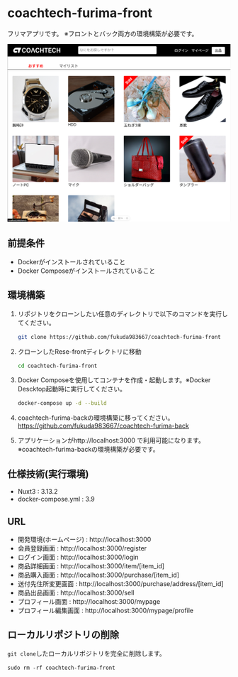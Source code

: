 # coachtech-furima-front

フリマアプリです。
※フロントとバック両方の環境構築が必要です。

![サンプル画像](/img/ホーム画面.png)

## 前提条件
- Dockerがインストールされていること
- Docker Composeがインストールされていること

## 環境構築

1. リポジトリをクローンしたい任意のディレクトリで以下のコマンドを実行してください。

    ```bash
    git clone https://github.com/fukuda983667/coachtech-furima-front
    ```

2. クローンしたRese-frontディレクトリに移動

    ```bash
    cd coachtech-furima-front
    ```

3. Docker Composeを使用してコンテナを作成・起動します。※Docker Descktop起動時に実行してください。

    ```bash
    docker-compose up -d --build
    ```

4. coachtech-furima-backの環境構築に移ってください。https://github.com/fukuda983667/coachtech-furima-back

5. アプリケーションがhttp://localhost:3000 で利用可能になります。
   ※coachtech-furima-backの環境構築が必要です。

## 仕様技術(実行環境)

- Nuxt3 : 3.13.2
- docker-compose.yml : 3.9

## URL

- 開発環境(ホームページ) : http://localhost:3000
- 会員登録画面 : http://localhost:3000/register
- ログイン画面 : http://localhost:3000/login
- 商品詳細画面 : http://localhost:3000/item/[item_id]
- 商品購入画面 : http://localhost:3000/purchase/[item_id]
- 送付先住所変更画面 : http://localhost:3000/purchase/address/[item_id]
- 商品出品画面 : http://localhost:3000/sell
- プロフィール画面 : http://localhost:3000/mypage
- プロフィール編集画面 : http://localhost:3000/mypage/profile

## ローカルリポジトリの削除  
`git clone`したローカルリポジトリを完全に削除します。  
```
sudo rm -rf coachtech-furima-front
```
